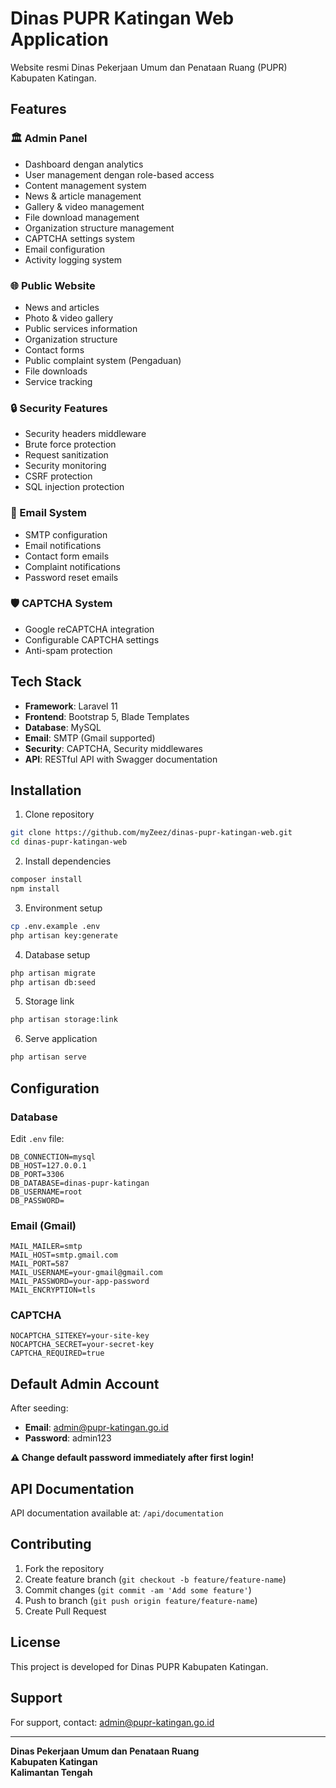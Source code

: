 # Dinas PUPR Katingan Web Application

Website resmi Dinas Pekerjaan Umum dan Penataan Ruang (PUPR) Kabupaten Katingan.

## Features

### 🏛️ Admin Panel
- Dashboard dengan analytics
- User management dengan role-based access
- Content management system
- News & article management
- Gallery & video management
- File download management
- Organization structure management
- CAPTCHA settings system
- Email configuration
- Activity logging system

### 🌐 Public Website
- News and articles
- Photo & video gallery
- Public services information
- Organization structure
- Contact forms
- Public complaint system (Pengaduan)
- File downloads
- Service tracking

### 🔒 Security Features
- Security headers middleware
- Brute force protection
- Request sanitization
- Security monitoring
- CSRF protection
- SQL injection protection

### 📧 Email System
- SMTP configuration
- Email notifications
- Contact form emails
- Complaint notifications
- Password reset emails

### 🛡️ CAPTCHA System
- Google reCAPTCHA integration
- Configurable CAPTCHA settings
- Anti-spam protection

## Tech Stack

- **Framework**: Laravel 11
- **Frontend**: Bootstrap 5, Blade Templates
- **Database**: MySQL
- **Email**: SMTP (Gmail supported)
- **Security**: CAPTCHA, Security middlewares
- **API**: RESTful API with Swagger documentation

## Installation

1. Clone repository
```bash
git clone https://github.com/myZeez/dinas-pupr-katingan-web.git
cd dinas-pupr-katingan-web
```

2. Install dependencies
```bash
composer install
npm install
```

3. Environment setup
```bash
cp .env.example .env
php artisan key:generate
```

4. Database setup
```bash
php artisan migrate
php artisan db:seed
```

5. Storage link
```bash
php artisan storage:link
```

6. Serve application
```bash
php artisan serve
```

## Configuration

### Database
Edit `.env` file:
```
DB_CONNECTION=mysql
DB_HOST=127.0.0.1
DB_PORT=3306
DB_DATABASE=dinas-pupr-katingan
DB_USERNAME=root
DB_PASSWORD=
```

### Email (Gmail)
```
MAIL_MAILER=smtp
MAIL_HOST=smtp.gmail.com
MAIL_PORT=587
MAIL_USERNAME=your-gmail@gmail.com
MAIL_PASSWORD=your-app-password
MAIL_ENCRYPTION=tls
```

### CAPTCHA
```
NOCAPTCHA_SITEKEY=your-site-key
NOCAPTCHA_SECRET=your-secret-key
CAPTCHA_REQUIRED=true
```

## Default Admin Account

After seeding:
- **Email**: admin@pupr-katingan.go.id
- **Password**: admin123

**⚠️ Change default password immediately after first login!**

## API Documentation

API documentation available at: `/api/documentation`

## Contributing

1. Fork the repository
2. Create feature branch (`git checkout -b feature/feature-name`)
3. Commit changes (`git commit -am 'Add some feature'`)
4. Push to branch (`git push origin feature/feature-name`)
5. Create Pull Request

## License

This project is developed for Dinas PUPR Kabupaten Katingan.

## Support

For support, contact: admin@pupr-katingan.go.id

---

**Dinas Pekerjaan Umum dan Penataan Ruang**  
**Kabupaten Katingan**  
**Kalimantan Tengah**
